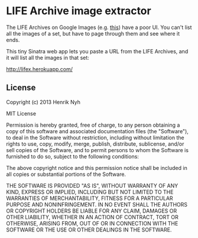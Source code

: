 # LIFE Archive image extractor

The LIFE Archives on Google Images (e.g. [this](http://images.google.com/hosted/life/753c7f22c81e4750.html)) have a poor UI. You can't list all the images of a set, but have to page through them and see where it ends.

This tiny Sinatra web app lets you paste a URL from the LIFE Archives, and it will list all the images in that set:

<http://lifex.herokuapp.com/>

## License

Copyright (c) 2013 Henrik Nyh

MIT License

Permission is hereby granted, free of charge, to any person obtaining
a copy of this software and associated documentation files (the
"Software"), to deal in the Software without restriction, including
without limitation the rights to use, copy, modify, merge, publish,
distribute, sublicense, and/or sell copies of the Software, and to
permit persons to whom the Software is furnished to do so, subject to
the following conditions:

The above copyright notice and this permission notice shall be
included in all copies or substantial portions of the Software.

THE SOFTWARE IS PROVIDED "AS IS", WITHOUT WARRANTY OF ANY KIND,
EXPRESS OR IMPLIED, INCLUDING BUT NOT LIMITED TO THE WARRANTIES OF
MERCHANTABILITY, FITNESS FOR A PARTICULAR PURPOSE AND
NONINFRINGEMENT. IN NO EVENT SHALL THE AUTHORS OR COPYRIGHT HOLDERS BE
LIABLE FOR ANY CLAIM, DAMAGES OR OTHER LIABILITY, WHETHER IN AN ACTION
OF CONTRACT, TORT OR OTHERWISE, ARISING FROM, OUT OF OR IN CONNECTION
WITH THE SOFTWARE OR THE USE OR OTHER DEALINGS IN THE SOFTWARE.
